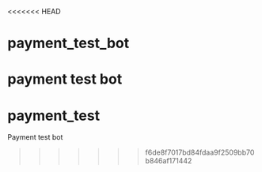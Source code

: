 <<<<<<< HEAD
# payment_test_bot
payment test bot
=======
# payment_test
Payment test bot 
>>>>>>> f6de8f7017bd84fdaa9f2509bb70b846af171442

